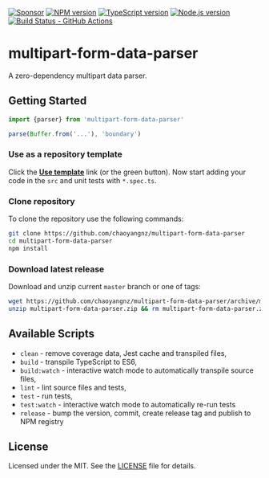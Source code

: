 [![Sponsor][sponsor-badge]][sponsor]
[![NPM version][npm-badge]][npm]
[![TypeScript version][ts-badge]][typescript-4-2]
[![Node.js version][nodejs-badge]][nodejs]
[![Build Status - GitHub Actions][gha-badge]][gha-ci]

# multipart-form-data-parser

A zero-dependency multipart data parser.

## Getting Started

```typescript
import {parser} from 'multipart-form-data-parser'

parse(Buffer.from('...'), 'boundary')
```

### Use as a repository template

Click the **[Use template][repo-template-action]** link (or the green button). Now start adding your code in the `src` and unit tests with `*.spec.ts`.

### Clone repository

To clone the repository use the following commands:

```sh
git clone https://github.com/chaoyangnz/multipart-form-data-parser
cd multipart-form-data-parser
npm install
```

### Download latest release

Download and unzip current `master` branch or one of tags:

```sh
wget https://github.com/chaoyangnz/multipart-form-data-parser/archive/master.zip -O multipart-form-data-parser.zip
unzip multipart-form-data-parser.zip && rm multipart-form-data-parser.zip
```

## Available Scripts

- `clean` - remove coverage data, Jest cache and transpiled files,
- `build` - transpile TypeScript to ES6,
- `build:watch` - interactive watch mode to automatically transpile source files,
- `lint` - lint source files and tests,
- `test` - run tests,
- `test:watch` - interactive watch mode to automatically re-run tests
- `release` - bump the version, commit, create release tag and publish to NPM registry

## License

Licensed under the MIT. See the [LICENSE](https://github.com/chaoyangnz/multipart-form-data-parser/blob/master/LICENSE) file for details.

[ts-badge]: https://img.shields.io/badge/TypeScript-4.2-blue.svg
[nodejs-badge]: https://img.shields.io/badge/Node.js->=%2012.20-blue.svg
[nodejs]: https://nodejs.org/dist/latest-v14.x/docs/api/
[gha-badge]: https://github.com/chaoyangnz/multipart-form-data-parser/workflows/build/badge.svg
[gha-ci]: https://github.com/chaoyangnz/multipart-form-data-parser/actions
[typescript]: https://www.typescriptlang.org/
[typescript-4-2]: https://www.typescriptlang.org/docs/handbook/release-notes/typescript-4-2.html
[license-badge]: https://img.shields.io/badge/license-MIT-blue.svg
[license]: https://github.com/chaoyangnz/multipart-form-data-parser/blob/master/LICENSE
[sponsor-badge]: https://img.shields.io/badge/♥-Sponsor-fc0fb5.svg
[sponsor]: https://github.com/sponsors/chaoyangnz
[jest]: https://facebook.github.io/jest/
[eslint]: https://github.com/eslint/eslint
[prettier]: https://prettier.io
[volta]: https://volta.sh
[volta-getting-started]: https://docs.volta.sh/guide/getting-started
[volta-tomdale]: https://twitter.com/tomdale/status/1162017336699838467?s=20
[gh-actions]: https://github.com/features/actions
[travis]: https://travis-ci.org
[repo-template-action]: https://github.com/chaoyangnz/multipart-form-data-parser/generate
[npm-badge]: https://img.shields.io/npm/v/multipart-form-data-parser
[npm]: https://www.npmjs.com/package/multipart-form-data-parser
